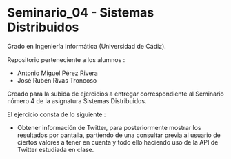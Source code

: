 # Seminario_04 - Sistemas Distribuidos

Grado en Ingeniería Informática (Universidad de Cádiz).

Repositorio perteneciente a los alumnos :

- Antonio Miguel Pérez Rivera
- José Rubén Rivas Troncoso
 

Creado para la subida de ejercicios a entregar correspondiente al Seminario número 4 de la asignatura Sistemas Distribuidos.

El ejercicio consta de lo siguiente :

- Obtener información de Twitter, para posteriormente mostrar los resultados por pantalla, partiendo de una consultar previa al usuario de ciertos valores a tener en cuenta y todo ello haciendo uso de la API de Twitter estudiada en clase.
